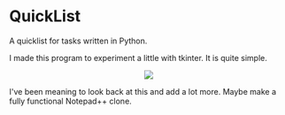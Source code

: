 # QuickList
A quicklist for tasks written in Python.

I made this program to experiment a little with tkinter. It is quite simple.

<p align="center">
  <img src="https://user-images.githubusercontent.com/11577850/64293913-9e750500-cf3b-11e9-883d-39a8bc179e79.gif">
</p>

I've been meaning to look back at this and add a lot more. Maybe make a fully functional Notepad++ clone.
